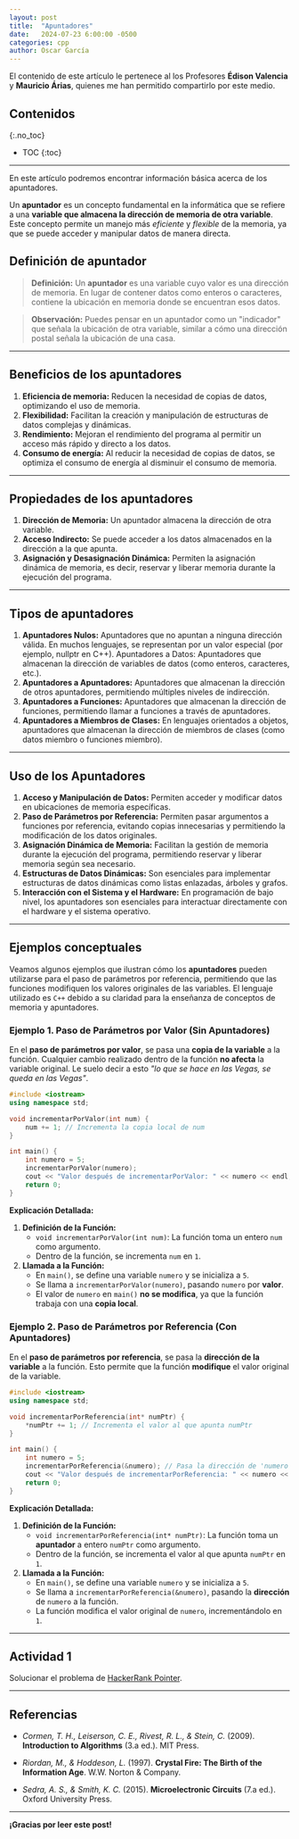 ```yaml
---
layout: post
title:  "Apuntadores"
date:   2024-07-23 6:00:00 -0500
categories: cpp
author: Oscar García
---
```


El contenido de este artículo le pertenece al los Profesores **Édison Valencia** y **Mauricio Árias**, quienes me han permitido compartirlo por este medio.

## Contenidos
{:.no_toc}

* TOC
{:toc}

---

En este artículo podremos encontrar información básica acerca de los apuntadores.

Un **apuntador** es un concepto fundamental en la informática que se refiere a una **variable que almacena la dirección de memoria de otra variable**. Este concepto permite un manejo más *eficiente* y *flexible* de la memoria, ya que se puede acceder y manipular datos de manera directa.

## Definición de apuntador

> **Definición:** Un **apuntador** es una variable cuyo valor es una dirección de memoria. En lugar de contener datos como enteros o caracteres, contiene la ubicación en memoria donde se encuentran esos datos.

> **Observación:** Puedes pensar en un apuntador como un "indicador" que señala la ubicación de otra variable, similar a cómo una dirección postal señala la ubicación de una casa.

---

## Beneficios de los apuntadores

1. **Eficiencia de memoria:** Reducen la necesidad de copias de datos, optimizando el uso de memoria.
1. **Flexibilidad:** Facilitan la creación y manipulación de estructuras de datos complejas y dinámicas.
1. **Rendimiento:** Mejoran el rendimiento del programa al permitir un acceso más rápido y directo a los datos.
1. **Consumo de energía:** Al reducir la necesidad de copias de datos, se optimiza el consumo de energía al disminuir el consumo de memoria.

---

## Propiedades de los apuntadores

1. **Dirección de Memoria:** Un apuntador almacena la dirección de otra variable.
1. **Acceso Indirecto:** Se puede acceder a los datos almacenados en la dirección a la que apunta.
1. **Asignación y Desasignación Dinámica:** Permiten la asignación dinámica de memoria, es decir, reservar y liberar memoria durante la ejecución del programa.

---

## Tipos de apuntadores

1. **Apuntadores Nulos:** Apuntadores que no apuntan a ninguna dirección válida. En muchos lenguajes, se representan por un valor especial (por ejemplo, nullptr en C++).
Apuntadores a Datos: Apuntadores que almacenan la dirección de variables de datos (como enteros, caracteres, etc.).
1. **Apuntadores a Apuntadores:** Apuntadores que almacenan la dirección de otros apuntadores, permitiendo múltiples niveles de indirección.
1. **Apuntadores a Funciones:** Apuntadores que almacenan la dirección de funciones, permitiendo llamar a funciones a través de apuntadores.
1. **Apuntadores a Miembros de Clases:** En lenguajes orientados a objetos, apuntadores que almacenan la dirección de miembros de clases (como datos miembro o funciones miembro).

---

## Uso de los Apuntadores

1. **Acceso y Manipulación de Datos:** Permiten acceder y modificar datos en ubicaciones de memoria específicas.
1. **Paso de Parámetros por Referencia:** Permiten pasar argumentos a funciones por referencia, evitando copias innecesarias y permitiendo la modificación de los datos originales.
1. **Asignación Dinámica de Memoria:** Facilitan la gestión de memoria durante la ejecución del programa, permitiendo reservar y liberar memoria según sea necesario.
1. **Estructuras de Datos Dinámicas:** Son esenciales para implementar estructuras de datos dinámicas como listas enlazadas, árboles y grafos.
1. **Interacción con el Sistema y el Hardware:** En programación de bajo nivel, los apuntadores son esenciales para interactuar directamente con el hardware y el sistema operativo.

---

## Ejemplos conceptuales

Veamos algunos ejemplos que ilustran cómo los **apuntadores** pueden utilizarse para el paso de parámetros por referencia, permitiendo que las funciones modifiquen los valores originales de las variables. El lenguaje utilizado es `C++` debido a su claridad para la enseñanza de conceptos de memoria y apuntadores.

### Ejemplo 1. Paso de Parámetros por Valor (Sin Apuntadores)

En el **paso de parámetros por valor**, se pasa una **copia de la variable** a la función. Cualquier cambio realizado dentro de la función **no afecta** la variable original. Le suelo decir a esto *"lo que se hace en las Vegas, se queda en las Vegas"*.

```cpp
#include <iostream>
using namespace std;

void incrementarPorValor(int num) {
    num += 1; // Incrementa la copia local de num
}

int main() {
    int numero = 5;
    incrementarPorValor(numero);
    cout << "Valor después de incrementarPorValor: " << numero << endl; // Output: 5
    return 0;
}
```

**Explicación Detallada:**
1. **Definición de la Función:**
   - `void incrementarPorValor(int num)`: La función toma un entero `num` como argumento.
   - Dentro de la función, se incrementa `num` en `1`.
1. **Llamada a la Función:**
   - En `main()`, se define una variable `numero` y se inicializa a `5`.
   - Se llama a `incrementarPorValor(numero)`, pasando `numero` por **valor**.
   - El valor de `numero` en `main()` **no se modifica**, ya que la función trabaja con una **copia local**.

### Ejemplo 2. Paso de Parámetros por Referencia (Con Apuntadores)

En el **paso de parámetros por referencia**, se pasa la **dirección de la variable** a la función. Esto permite que la función **modifique** el valor original de la variable.

```cpp
#include <iostream>
using namespace std;

void incrementarPorReferencia(int* numPtr) {
    *numPtr += 1; // Incrementa el valor al que apunta numPtr
}

int main() {
    int numero = 5;
    incrementarPorReferencia(&numero); // Pasa la dirección de 'numero' a la función
    cout << "Valor después de incrementarPorReferencia: " << numero << endl; // Output: 6
    return 0;
}
```

**Explicación Detallada:**
1. **Definición de la Función:**
   - `void incrementarPorReferencia(int* numPtr)`: La función toma un **apuntador** a entero `numPtr` como argumento.
   - Dentro de la función, se incrementa el valor al que apunta `numPtr` en `1`.
1. **Llamada a la Función:**
   - En `main()`, se define una variable `numero` y se inicializa a `5`.
   - Se llama a `incrementarPorReferencia(&numero)`, pasando la **dirección** de `numero` a la función.
   - La función modifica el valor original de `numero`, incrementándolo en `1`.

---

## Actividad 1

Solucionar el problema de [HackerRank Pointer](https://www.hackerrank.com/challenges/c-tutorial-pointer/problem?isFullScreen=true).

---

## Referencias

- _Cormen, T. H., Leiserson, C. E., Rivest, R. L., & Stein, C._ (2009). **Introduction to Algorithms** (3.a ed.). MIT Press.

- _Riordan, M., & Hoddeson, L._ (1997). **Crystal Fire: The Birth of the Information Age**. W.W. Norton & Company.

- _Sedra, A. S., & Smith, K. C._ (2015). **Microelectronic Circuits** (7.a ed.). Oxford University Press.

---

**¡Gracias por leer este post!**
